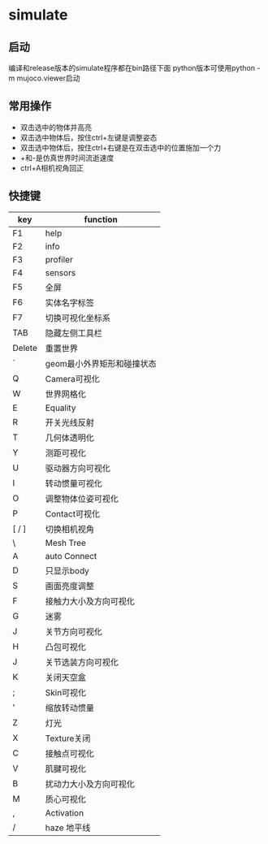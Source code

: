 # simulate
## 启动
编译和release版本的simulate程序都在bin路径下面
python版本可使用python -m mujoco.viewer启动
## 常用操作
* 双击选中的物体并高亮
* 双击选中物体后，按住ctrl+左键是调整姿态
* 双击选中物体后，按住ctrl+右键是在双击选中的位置施加一个力
* +和-是仿真世界时间流逝速度
* ctrl+A相机视角回正
## 快捷键
|key|function|
|---|---|
|F1|help|
|F2|info|
|F3|profiler|
|F4|sensors|
|F5|全屏|
|F6|实体名字标签|
|F7|切换可视化坐标系|
|TAB|隐藏左侧工具栏|
|Delete|重置世界|
|`|geom最小外界矩形和碰撞状态|
|Q|Camera可视化|
|W|世界网格化|
|E|Equality|
|R|开关光线反射|
|T|几何体透明化|
|Y|测距可视化|
|U|驱动器方向可视化|
|I|转动惯量可视化|
|O|调整物体位姿可视化|
|P|Contact可视化|
|[ / ]|切换相机视角|
| \ |Mesh Tree|
|A|auto Connect|
|D|只显示body|
|S|画面亮度调整|
|F|接触力大小及方向可视化|
|G|迷雾|
|J|关节方向可视化|
|H|凸包可视化|
|J|关节选装方向可视化|
|K|关闭天空盒|
|;|Skin可视化|
|'|缩放转动惯量|
|Z|灯光|
|X|Texture关闭|
|C|接触点可视化|
|V|肌腱可视化|
|B|扰动力大小及方向可视化|
|M|质心可视化|
|,|Activation|
|/|haze 地平线|
